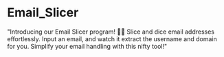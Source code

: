 # Email_Slicer

"Introducing our Email Slicer program! 📧🔪 Slice and dice email addresses effortlessly. Input an email, and watch it extract the username and domain for you. Simplify your email handling with this nifty tool!"
